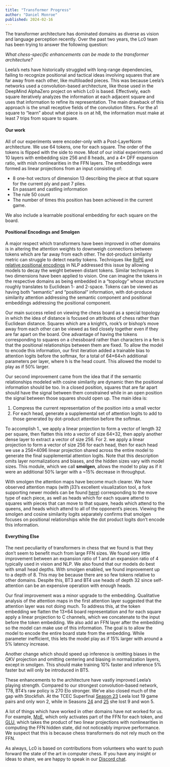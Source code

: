 ```yaml
---
title: "Transformer Progress"
author: "Daniel Monroe"
published: 2024-02-16
---
```



The transformer architecture has dominated domains as diverse as vision and language perception recently. Over the past two years, the Lc0 team has been trying to answer the following question:

   *What chess-specific enhancements can be made to the transformer architecture?*
<!--more-->

Leela’s nets have historically struggled with long-range dependencies, failing to recognize positional and tactical ideas involving squares that are far away from each other, like multiloaded pieces. This was because Leela’s networks used a convolution-based architecture, like those used in the DeepMind AlphaZero project on which Lc0 is based. Effectively, each square iteratively analyzes the information at each adjacent square and uses that information to refine its representation. The main drawback of this approach is the small receptive fields of the convolution filters. For the a1 square to “learn” about what piece is on at h8, the information must make at least 7 trips from square to square.

#### Our work

All of our experiments were encoder-only with a Post-LayerNorm architecture. We use 64 tokens, one for each square. The order of the tokens is flipped with the side to move. Most of our initial experiments used 10 layers with embedding size 256 and 8 heads, and a 4&times; DFF expansion ratio, with mish nonlinearities in the FFN layers. The embeddings were formed as linear projections from an input consisting of:

 * 8 one-hot vectors of dimension 13 describing the piece at that square for the current ply and past 7 plies.
 * En passant and castling information
 * The rule 50 count
 * The number of times this position has been achieved in the current game.

We also include a learnable positional embedding for each square on the board.

#### Positional Encodings and Smolgen

A major respect which transformers have been improved in other domains is in altering the attention weights to downweigh connections between tokens which are far away from each other. The dot-product similarity metric can struggle to detect nearby tokens. Techniques like [RoPE](https://arxiv.org/abs/2104.09864) and [relative positional encodings](https://arxiv.org/pdf/1803.02155.pdf) in NLP addressed this issue by allowing models to decay the weight between distant tokens. Similar techniques in two dimensions have been applied to vision. One can imagine the tokens in the respective domains as being embedded in a “topology” whose structure roughly translates to Euclidean 1- and 2-space. Tokens can be viewed as having both “semantic” and “positional” information, with dot-produce similarity attention addressing the semantic component and positional embeddings addressing the positional component.

Our main success relied on viewing the chess board as a special topology in which the idea of distance is focused on attributes of chess rather than Euclidean distance. Squares which are a knight’s, rook’s or bishop’s move away from each other can be viewed as tied closely together even if they are far apart on the board. One advantage of having the tokens corresponding to squares on a chessboard rather than characters in a fen is that the positional relationships between them are fixed. To allow the model to encode this information, our first iteration added a trainable bias to attention logits before the softmax, for a total of 64&times;64&times;h additional parameters per layer, where h is the head count. This allowed the model to play as if 50% larger.

Our second improvement came from the idea that if the semantic relationships modeled with cosine similarity are dynamic then the positional information should be too. In a closed position, squares that are far apart should have the signal between them constrained while in an open position the signal between those squares should open up. The main idea is:

 1.	Compress the current representation of the position into a small vector 
 2.	For each head, generate a supplemental set of attention logits to add to those generated by dot-product attention before the softmax.

To accomplish 1., we apply a linear projection to form a vector of length 32 per square, then flatten this into a vector of size 64&times;32, then apply another dense layer to extract a vector of size 256. For 2. we apply a linear projection to form a vector of size 256 for each head, then for each head we use a 256&times;4096 linear projection shared across the entire model to generate the final supplemental attention logits. Note that this description omits layer normalizations and biases, and the hidden sizes vary with model sizes. This module, which we call **smolgen**, allows the model to play as if it were an additional 50% larger with a ~15% decrease in throughput.

With smolgen the attention maps have become much clearer. We have observed attention maps (with j33’s excellent visualization tool, a fork supporting newer models can be found [here](https://github.com/Ergodice/lc0-attention-visualizer/)) corresponding to the move type of each piece, as well as heads which for each square attend to squares with pieces that can move to that square, heads which attend to the queens, and heads which attend to all of the opponent’s pieces. Viewing the smolgen and cosine similarity logits separately confirms that smolgen focuses on positional relationships while the dot product logits don’t encode this information.

#### Everything Else

The next peculiarity of transformers in chess that we found is that they don’t seem to benefit much from large FFN sizes. We found very little improvement between an expansion ratio of 1 and an expansion ratio of 4 typically used in vision and NLP. We also found that our models do best with small head depths. With smolgen enabled, we found improvement up to a depth of 8. This may be because there are so few tokens relative to other domains. Despite this, BT3 and BT4 use heads of depth 32 since self-attention can be an expensive operation with enough heads.

Our final improvement was a minor upgrade to the embedding. Qualitative analysis of the attention maps in the first attention layer suggested that the attention layer was not doing much. To address this, at the token embedding we flatten the 13&times;64 board representation and for each square apply a linear projection to C channels, which we concatenate to the input before the token embedding. We also add an FFN layer after the embedding so the model can make use of this information. The goal is to allow the model to encode the entire board state from the embedding. While parameter inefficient, this lets the model play as if 15% larger with around a 5% latency increase.

Another change which should speed up inference is omitting biases in the QKV projection and omitting centering and biasing in normalization layers, except in smolgen. This should make training 10% faster and inference 5% faster but will only be introduced in BT5.

These enhancements to the architecture have vastly improved Leela’s playing strength. Compared to our strongest convolution-based network, T78, BT4’s raw policy is 270 Elo stronger. We’ve also closed much of the gap with Stockfish. At the TCEC Superfinal [Season 23](https://tcec-chess.com/#div=sf&game=1&season=23) Leela lost 19 game pairs and only won 2, while in Seasons [24](https://tcec-chess.com/#div=sf&game=1&season=24) and [25](https://tcec-chess.com/#div=sf&game=1&season=25) she lost 9 and won 5.

A lot of things which have worked in other domains have not worked for us. For example, [MoE](https://arxiv.org/abs/1701.06538), which only activates part of the FFN for each token, and [GLU](https://arxiv.org/abs/2002.05202), which takes the product of two linear projections with nonlinearities in computing the FFN hidden state, did not noticeably improve performance. We suspect that this is because chess transformers do not rely much on the FFN.

As always, Lc0 is based on contributions from volunteers who want to push forward the state of the art in computer chess. If you have any insight or ideas to share, we are happy to speak in our [Discord chat](https://discord.gg/pKujYxD).
